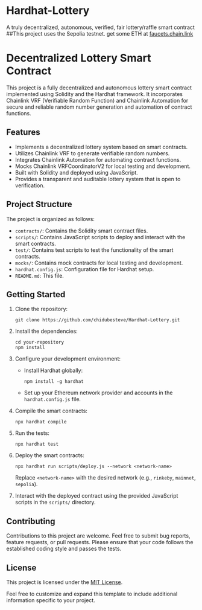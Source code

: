 # Hardhat-Lottery
A truly decentralized, autonomous, verified, fair lottery/raffle smart contract
##This project uses the Sepolia testnet. get some ETH at [faucets.chain.link](https://faucets.chain.link/)



# Decentralized Lottery Smart Contract

This project is a fully decentralized and autonomous lottery smart contract implemented using Solidity and the Hardhat framework. It incorporates Chainlink VRF (Verifiable Random Function) and Chainlink Automation for secure and reliable random number generation and automation of contract functions.

## Features

- Implements a decentralized lottery system based on smart contracts.
- Utilizes Chainlink VRF to generate verifiable random numbers.
- Integrates Chainlink Automation for automating contract functions.
- Mocks Chainlink VRFCoordinatorV2 for local testing and development.
- Built with Solidity and deployed using JavaScript.
- Provides a transparent and auditable lottery system that is open to verification.

## Project Structure

The project is organized as follows:

- `contracts/`: Contains the Solidity smart contract files.
- `scripts/`: Contains JavaScript scripts to deploy and interact with the smart contracts.
- `test/`: Contains test scripts to test the functionality of the smart contracts.
- `mocks/`: Contains mock contracts for local testing and development.
- `hardhat.config.js`: Configuration file for Hardhat setup.
- `README.md`: This file.

## Getting Started

1. Clone the repository:

   ```node
   git clone https://github.com/chidubesteve/Hardhat-Lottery.git
   ```

2. Install the dependencies:

   ```node
   cd your-repository
   npm install
   ```

3. Configure your development environment:

   - Install Hardhat globally:

     ```node
     npm install -g hardhat
     ```

   - Set up your Ethereum network provider and accounts in the `hardhat.config.js` file.

4. Compile the smart contracts:

   ```node
   npx hardhat compile
   ```

5. Run the tests:

   ```node
   npx hardhat test
   ```

6. Deploy the smart contracts:

   ```node
   npx hardhat run scripts/deploy.js --network <network-name>
   ```

   Replace `<network-name>` with the desired network (e.g., `rinkeby`, `mainnet`, `sepolia`).

7. Interact with the deployed contract using the provided JavaScript scripts in the `scripts/` directory.

## Contributing

Contributions to this project are welcome. Feel free to submit bug reports, feature requests, or pull requests. Please ensure that your code follows the established coding style and passes the tests.

## License

This project is licensed under the [MIT License](LICENSE).

Feel free to customize and expand this template to include additional information specific to your project.

